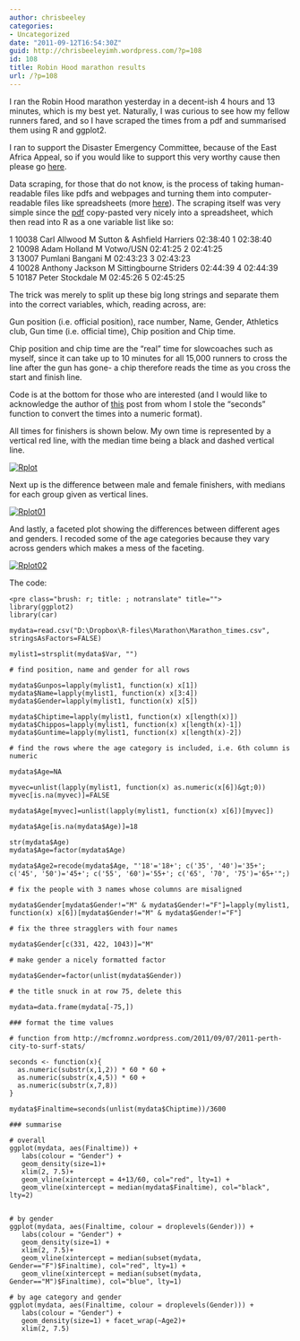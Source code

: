 ```yaml
---
author: chrisbeeley
categories:
- Uncategorized
date: "2011-09-12T16:54:30Z"
guid: http://chrisbeeleyimh.wordpress.com/?p=108
id: 108
title: Robin Hood marathon results
url: /?p=108
---
```


I ran the Robin Hood marathon yesterday in a decent-ish 4 hours and 13 minutes, which is my best yet. Naturally, I was curious to see how my fellow runners fared, and so I have scraped the times from a pdf and summarised them using R and ggplot2.

I ran to support the <a></a>Disaster Emergency Committee, because of the East Africa Appeal, so if you would like to support this very worthy cause then please go [here](http://www.justgiving.com/Chris-Beeley).

Data scraping, for those that do not know, is the process of taking human-readable files like pdfs and webpages and turning them into computer-readable files like spreadsheets (more [here](http://en.wikipedia.org/wiki/Data_scraping)). The scraping itself was very simple since the [pdf](http://www.experianfestivalofrunning.co.uk/RobinHoodResults11/FullMarathon11v1.pdf) copy-pasted very nicely into a spreadsheet, which then read into R as a one variable list like so:

1 10038 Carl Allwood M Sutton &amp; Ashfield Harriers 02:38:40 1 02:38:40  
2 10098 Adam Holland M Votwo/USN 02:41:25 2 02:41:25  
3 13007 Pumlani Bangani M 02:43:23 3 02:43:23  
4 10028 Anthony Jackson M Sittingbourne Striders 02:44:39 4 02:44:39  
5 10187 Peter Stockdale M 02:45:26 5 02:45:25

The trick was merely to split up these big long strings and separate them into the correct variables, which, reading across, are:

Gun position (i.e. official position), race number, Name, Gender, Athletics club, Gun time (i.e. official time), Chip position and Chip time.

Chip position and chip time are the “real” time for slowcoaches such as myself, since it can take up to 10 minutes for all 15,000 runners to cross the line after the gun has gone- a chip therefore reads the time as you cross the start and finish line.

Code is at the bottom for those who are interested (and I would like to acknowledge the author of [this](http://mcfromnz.wordpress.com/2011/09/07/2011-perth-city-to-surf-stats/) post from whom I stole the “seconds” function to convert the times into a numeric format).

All times for finishers is shown below. My own time is represented by a vertical red line, with the median time being a black and dashed vertical line.

[![](http://chrisbeeley.net/wp-content/uploads/2011/09/rplot.png?w=300 "Rplot")](http://chrisbeeley.net/wp-content/uploads/2011/09/rplot.png)

Next up is the difference between male and female finishers, with medians for each group given as vertical lines.

[![](http://chrisbeeley.net/wp-content/uploads/2011/09/rplot012.png?w=300 "Rplot01")](http://chrisbeeley.net/wp-content/uploads/2011/09/rplot012.png)

And lastly, a faceted plot showing the differences between different ages and genders. I recoded some of the age categories because they vary across genders which makes a mess of the faceting.

[![](http://chrisbeeley.net/wp-content/uploads/2011/09/rplot02.png?w=300 "Rplot02")](http://chrisbeeley.net/wp-content/uploads/2011/09/rplot02.png)

The code:

```
<pre class="brush: r; title: ; notranslate" title="">
library(ggplot2)
library(car)

mydata=read.csv("D:\Dropbox\R-files\Marathon\Marathon_times.csv", stringsAsFactors=FALSE)

mylist1=strsplit(mydata$Var, "")

# find position, name and gender for all rows

mydata$Gunpos=lapply(mylist1, function(x) x[1])
mydata$Name=lapply(mylist1, function(x) x[3:4])
mydata$Gender=lapply(mylist1, function(x) x[5])

mydata$Chiptime=lapply(mylist1, function(x) x[length(x)])
mydata$Chippos=lapply(mylist1, function(x) x[length(x)-1])
mydata$Guntime=lapply(mylist1, function(x) x[length(x)-2])

# find the rows where the age category is included, i.e. 6th column is numeric

mydata$Age=NA

myvec=unlist(lapply(mylist1, function(x) as.numeric(x[6])&gt;0))
myvec[is.na(myvec)]=FALSE

mydata$Age[myvec]=unlist(lapply(mylist1, function(x) x[6])[myvec])

mydata$Age[is.na(mydata$Age)]=18

str(mydata$Age)
mydata$Age=factor(mydata$Age)

mydata$Age2=recode(mydata$Age, "'18'='18+'; c('35', '40')='35+'; c('45', '50')='45+'; c('55', '60')='55+'; c('65', '70', '75')='65+'";)

# fix the people with 3 names whose columns are misaligned

mydata$Gender[mydata$Gender!="M" & mydata$Gender!="F"]=lapply(mylist1, function(x) x[6])[mydata$Gender!="M" & mydata$Gender!="F"]

# fix the three stragglers with four names

mydata$Gender[c(331, 422, 1043)]="M"

# make gender a nicely formatted factor

mydata$Gender=factor(unlist(mydata$Gender))

# the title snuck in at row 75, delete this

mydata=data.frame(mydata[-75,])

### format the time values

# function from http://mcfromnz.wordpress.com/2011/09/07/2011-perth-city-to-surf-stats/

seconds <- function(x){
  as.numeric(substr(x,1,2)) * 60 * 60 +
  as.numeric(substr(x,4,5)) * 60 +
  as.numeric(substr(x,7,8)) 
}

mydata$Finaltime=seconds(unlist(mydata$Chiptime))/3600

### summarise

# overall
ggplot(mydata, aes(Finaltime)) + 
   labs(colour = "Gender") + 
   geom_density(size=1)+
   xlim(2, 7.5)+ 
   geom_vline(xintercept = 4+13/60, col="red", lty=1) +
   geom_vline(xintercept = median(mydata$Finaltime), col="black", lty=2)
   

# by gender
ggplot(mydata, aes(Finaltime, colour = droplevels(Gender))) + 
   labs(colour = "Gender") + 
   geom_density(size=1) +
   xlim(2, 7.5)+
   geom_vline(xintercept = median(subset(mydata, Gender=="F")$Finaltime), col="red", lty=1) +
   geom_vline(xintercept = median(subset(mydata, Gender=="M")$Finaltime), col="blue", lty=1)

# by age category and gender
ggplot(mydata, aes(Finaltime, colour = droplevels(Gender))) + 
   labs(colour = "Gender") + 
   geom_density(size=1) + facet_wrap(~Age2)+
   xlim(2, 7.5)
```